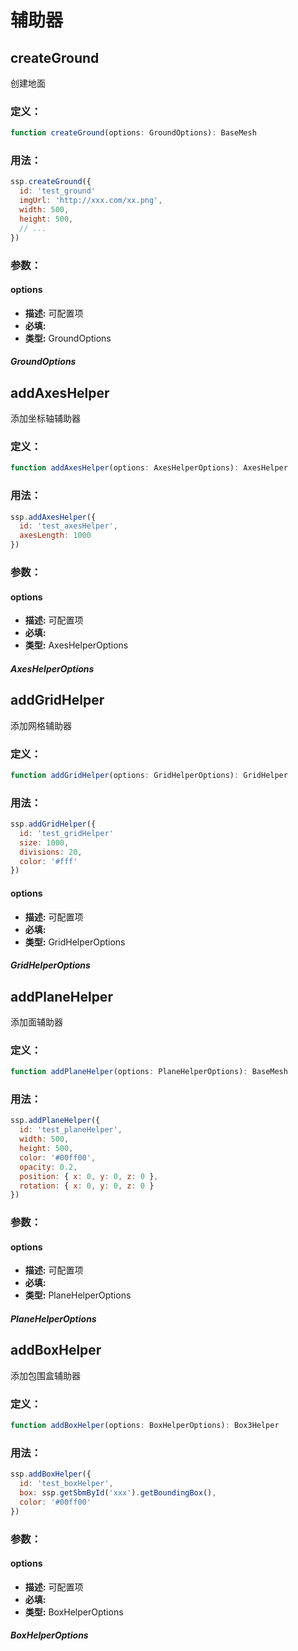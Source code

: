 # 辅助器

## createGround
创建地面
### 定义：
```ts
function createGround(options: GroundOptions): BaseMesh
```
### 用法：
```js
ssp.createGround({
  id: 'test_ground'
  imgUrl: 'http://xxx.com/xx.png',
  width: 500,
  height: 500,
  // ...
})
```
### 参数：
#### options
  - **描述:** 可配置项
  - **必填:** <Base-RequireIcon :isRequire="true"/>
  - **类型:** GroundOptions
##### GroundOptions
<Docs-Table 
    :data="[
      {
        prop: 'imgUrl', desc: '生成地面的图片资源路径', type: 'string', require: true, default: ''
      },
      {
        prop: 'id', desc: '地面唯一 ID', type: 'string', require: true, default: ''
      },
      {
        prop: 'width', desc: '地面长（平面的宽）', type: 'number', require: false, default: '500',
      },
      {
        prop: 'height', desc: '地面宽（平面的高）', type: 'number', require: false, default: '500',
      },
      {
        prop: 'opacity', desc: '地面不透明度', type: 'number', require: false, default: '1',
      },
      {
        prop: 'position', desc: '地面中心点坐标', type: 'Position', require: false, default: '{ x: 0, y: 0, z: 0 }', link: '../guide/types.html#position'
      },
      {
        prop: 'rotation', desc: '地面旋转弧度', type: 'Rotation', require: false, default: '{ x: 0, y: 0, z: 0 }', link: '../guide/types.html#rotation'
      },
      {
        prop: 'scale', desc: '地面缩放比', type: 'Scale', require: false, default: '{ x: 1, y: 1, z: 1 }', link: '../guide/types.html#scale'
      },
      {
        prop: 'repeat', desc: '地面在平面内的平铺数', type: 'IVector2', require: false, default: '{ x: 10, y: 10 }', link: '../guide/types.html#ivector2'
      },
    ]"
/>

## addAxesHelper
添加坐标轴辅助器
### 定义：
```ts
function addAxesHelper(options: AxesHelperOptions): AxesHelper
```
### 用法：
```js
ssp.addAxesHelper({
  id: 'test_axesHelper',
  axesLength: 1000
})
```
### 参数：
#### options
  - **描述:** 可配置项
  - **必填:** <Base-RequireIcon :isRequire="true"/>
  - **类型:** AxesHelperOptions
##### AxesHelperOptions
<Docs-Table 
    :data="[
      { prop: 'id', desc: '唯一 ID', type: 'string', require: true, default: '' },
      { prop: 'axesLength', desc: '轴线长度', type: 'number', require: false, default: '1000' },
    ]"
/>

## addGridHelper
添加网格辅助器
### 定义：
```ts
function addGridHelper(options: GridHelperOptions): GridHelper
```
### 用法：
```js
ssp.addGridHelper({
  id: 'test_gridHelper'
  size: 1000,
  divisions: 20,
  color: '#fff'
})
```
#### options
  - **描述:** 可配置项
  - **必填:** <Base-RequireIcon :isRequire="true"/>
  - **类型:** GridHelperOptions
##### GridHelperOptions
<Docs-Table 
    :data="[
      { prop: 'id', desc: '唯一 ID', type: 'string', require: true, default: '' },
      { prop: 'size', desc: '网格尺寸', type: 'number', require: false, default: '1000' },
      { prop: 'divisions', desc: '网格横纵向分割格数', type: 'number', require: false, default: '20' },
      { prop: 'color', desc: '网格颜色', type: 'IColor', require: false, default: '#ffffff' },
    ]"
/>

## addPlaneHelper
添加面辅助器
### 定义：
```ts
function addPlaneHelper(options: PlaneHelperOptions): BaseMesh
```
### 用法：
```js
ssp.addPlaneHelper({
  id: 'test_planeHelper',
  width: 500,
  height: 500,
  color: '#00ff00',
  opacity: 0.2,
  position: { x: 0, y: 0, z: 0 },
  rotation: { x: 0, y: 0, z: 0 }
})
```

### 参数：
#### options
  - **描述:** 可配置项
  - **必填:** <Base-RequireIcon :isRequire="true"/>
  - **类型:** PlaneHelperOptions
##### PlaneHelperOptions
<Docs-Table 
    :data="[
      { prop: 'id', desc: '唯一 ID', type: 'string', require: true, default: '' },
      { prop: 'width', desc: '宽度', type: 'number', require: false, default: '500' },
      { prop: 'height', desc: '高度', type: 'number', require: false, default: '500' },
      { prop: 'color', desc: '颜色', type: 'IColor', require: false, default: '#00ff00', link: '../guide/types.html#icolor' },
      { prop: 'opacity', desc: '不透明度', type: 'number', require: false, default: '0.2' },
      { prop: 'position', desc: '空间位置', type: 'Position', require: false, default: '{ x: 0, y: 0, z: 0 }', link: '../guide/types.html#position' },
      { prop: 'rotation', desc: '空间旋转弧度', type: 'Rotation', require: false, default: '{ x: 0, y: 0, z: 0 }', link: '../guide/types.html#rotation' },
    ]"
/>

## addBoxHelper
添加包围盒辅助器
### 定义：
```ts
function addBoxHelper(options: BoxHelperOptions): Box3Helper
```
### 用法：
```js
ssp.addBoxHelper({
  id: 'test_boxHelper',
  box: ssp.getSbmById('xxx').getBoundingBox(),
  color: '#00ff00'
})
```
### 参数：
#### options
  - **描述:** 可配置项
  - **必填:** <Base-RequireIcon :isRequire="true"/>
  - **类型:** BoxHelperOptions
##### BoxHelperOptions
<Docs-Table 
    :data="[
      { prop: 'id', desc: '唯一 ID', type: 'string', require: true, default: '' },
      { prop: 'box', desc: '包围盒', type: 'string', require: true, default: '' },
      { prop: 'color', desc: '辅助线条颜色', type: 'IColor', require: false, default: '#00ff00', link: '../guide/types.html#icolor' },
    ]"
/>
